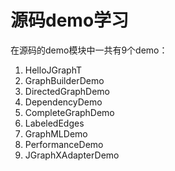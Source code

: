# 源码demo学习
在源码的demo模块中一共有9个demo：  
1. HelloJGraphT  
2. GraphBuilderDemo
3. DirectedGraphDemo  
4. DependencyDemo  
5. CompleteGraphDemo  
6. LabeledEdges  
7. GraphMLDemo  
8. PerformanceDemo  
9. JGraphXAdapterDemo  
